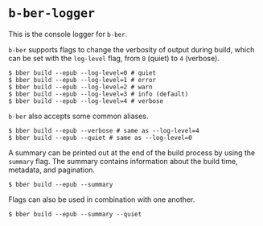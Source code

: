# `b-ber-logger`

This is the console logger for `b-ber`.

`b-ber` supports flags to change the verbosity of output during build, which can be set with the `log-level` flag, from `0` (quiet) to `4` (verbose).

```console
$ bber build --epub --log-level=0 # quiet
$ bber build --epub --log-level=1 # error
$ bber build --epub --log-level=2 # warn
$ bber build --epub --log-level=3 # info (default)
$ bber build --epub --log-level=4 # verbose
```

`b-ber` also accepts some common aliases.

```console
$ bber build --epub --verbose # same as --log-level=4
$ bber build --epub --quiet # same as --log-level=0
```

A summary can be printed out at the end of the build process by using the `summary` flag. The summary contains information about the build time, metadata, and pagination.

```console
$ bber build --epub --summary
```

Flags can also be used in combination with one another.

```console
$ bber build --epub --summary --quiet
```
